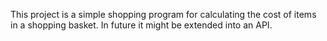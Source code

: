 This project is a simple shopping program for calculating the cost of items in a shopping basket. In future it might be extended into an API.

